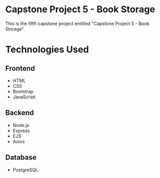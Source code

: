 # Capstone Project 5 - Book Storage

This is the fifth capstone project entitled "Capstone Project 5 - Book Storage".

# Technologies Used

## Frontend

- HTML
- CSS
- Bootstrap
- JavaScript

## Backend

- Node.js
- Express
- EJS
- Axios

## Database

- PostgreSQL
